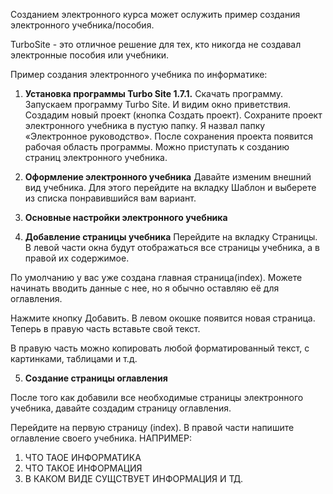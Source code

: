 Созданием электронного курса может ослужить пример создания электронного учебника/пособия.

TurboSite - это отличное решение для тех, кто никогда не создавал электронные пособия или учебники. 

Пример создания электронного учебника по информатике:

1) **Установка программы Turbo Site 1.7.1.** Скачать программу. Запускаем программу Turbo Site. 
И видим окно приветствия. Создадим новый проект (кнопка Создать проект). Сохраните проект электронного учебника в пустую папку. Я назвал папку «Электронное руководство». После сохранения проекта появится рабочая область программы. Можно приступать к созданию страниц электронного учебника.

2) **Оформление электронного учебника**
Давайте изменим внешний вид учебника. Для этого перейдите на вкладку Шаблон и выберете из списка понравившийся вам вариант.

3) **Основные настройки электронного учебника**

4) **Добавление страницы учебника**
Перейдите на вкладку Страницы. В левой части окна будут отображаться все страницы учебника, а в правой их содержимое.

По умолчанию у вас уже создана главная страница(index). Можете начинать вводить данные с нее, но я обычно оставляю её для оглавления.

Нажмите кнопку Добавить. В левом окошке появится новая страница. Теперь в правую часть вставьте свой текст.

В правую часть можно копировать любой форматированный текст, с картинками, таблицами и т.д.

5) **Создание страницы оглавления**

После того как добавили все необходимые страницы электронного учебника, давайте создадим страницу оглавления.

Перейдите на первую страницу (index). В правой части напишите оглавление своего учебника.
НАПРИМЕР:
1. ЧТО ТАОЕ ИНФОРМАТИКА
2. ЧТО ТАКОЕ ИНФОРМАЦИЯ
3. В КАКОМ ВИДЕ СУЩСТВУЕТ ИНФОРМАЦИЯ И ТД.

